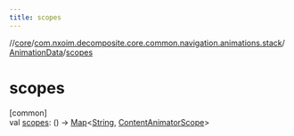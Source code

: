 ```yaml
---
title: scopes
---
```

//[core](../../../index.html)/[com.nxoim.decomposite.core.common.navigation.animations.stack](../index.html)/[AnimationData](index.html)/[scopes](scopes.html)



# scopes



[common]\
val [scopes](scopes.html): () -&gt; [Map](https://kotlinlang.org/api/latest/jvm/stdlib/kotlin.collections/-map/index.html)&lt;[String](https://kotlinlang.org/api/latest/jvm/stdlib/kotlin/-string/index.html), [ContentAnimatorScope](../../com.nxoim.decomposite.core.common.navigation.animations.scopes/-content-animator-scope/index.html)&gt;




